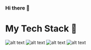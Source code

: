 ### Hi there 👋

<h1> My Tech Stack 👋</h2>

![ alt text ](https://img.shields.io/badge/Python-text-3776AB?style=for-the-badge&logo=Python)
![ alt text ](https://img.shields.io/badge/Oracle-text-F80000?style=for-the-badge&logo=Oracle)
![ alt text ](https://img.shields.io/badge/Java-text-FE2EC8?style=for-the-badge&logo=Java)
![ alt text ](https://img.shields.io/badge/tensorflow-text-FF6F00?style=for-the-badge&logo=tensorflow)
